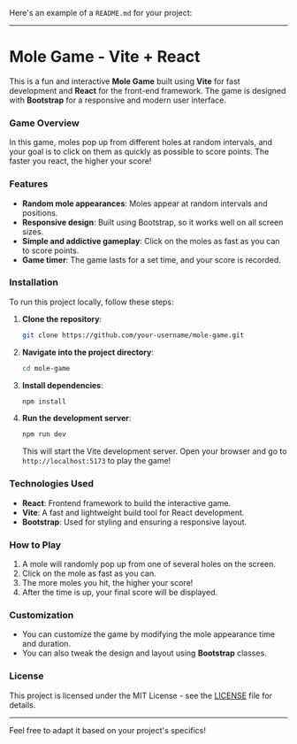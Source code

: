 Here's an example of a `README.md` for your project:

---

# Mole Game - Vite + React

This is a fun and interactive **Mole Game** built using **Vite** for fast development and **React** for the front-end framework. The game is designed with **Bootstrap** for a responsive and modern user interface.

### Game Overview

In this game, moles pop up from different holes at random intervals, and your goal is to click on them as quickly as possible to score points. The faster you react, the higher your score!

### Features

- **Random mole appearances**: Moles appear at random intervals and positions.
- **Responsive design**: Built using Bootstrap, so it works well on all screen sizes.
- **Simple and addictive gameplay**: Click on the moles as fast as you can to score points.
- **Game timer**: The game lasts for a set time, and your score is recorded.

### Installation

To run this project locally, follow these steps:

1. **Clone the repository**:
   ```bash
   git clone https://github.com/your-username/mole-game.git
   ```

2. **Navigate into the project directory**:
   ```bash
   cd mole-game
   ```

3. **Install dependencies**:
   ```bash
   npm install
   ```

4. **Run the development server**:
   ```bash
   npm run dev
   ```

   This will start the Vite development server. Open your browser and go to `http://localhost:5173` to play the game!

### Technologies Used

- **React**: Frontend framework to build the interactive game.
- **Vite**: A fast and lightweight build tool for React development.
- **Bootstrap**: Used for styling and ensuring a responsive layout.

### How to Play

1. A mole will randomly pop up from one of several holes on the screen.
2. Click on the mole as fast as you can.
3. The more moles you hit, the higher your score!
4. After the time is up, your final score will be displayed.

### Customization

- You can customize the game by modifying the mole appearance time and duration.
- You can also tweak the design and layout using **Bootstrap** classes.

### License

This project is licensed under the MIT License - see the [LICENSE](LICENSE) file for details.

---

Feel free to adapt it based on your project's specifics!
